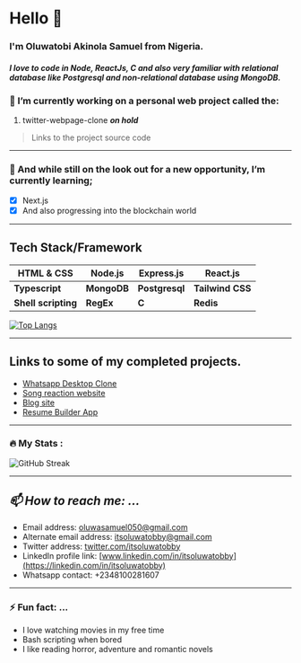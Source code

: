 # Hello :wave:

### I'm Oluwatobi Akinola Samuel from Nigeria.
##### I love to code in Node, ReactJs, C and also very familiar with relational database like Postgresql and non-relational database using MongoDB.

### 🔭 I’m currently working on a personal web project called the: 
1. twitter-webpage-clone   _**on hold**_

> Links to the project source code
<!--
**TWITTER_FRONTEND :_** [twitter_frontend](https://github.com/itsoluwatobby/twitter-frontend-clone)

**TWITTER_BACKEND :_** [twitter_backend](https://github.com/itsoluwatobby/twitter-backend-clone)-->

---
### 🌱 And while still on the look out for a new opportunity, I’m currently learning;
- [x] Next.js
- [x] And also progressing into the blockchain world
***
<!-- **Next.js** -->
## Tech Stack/Framework

 | HTML & CSS | Node.js | Express.js | React.js |
 | ----------- | ----------- | ------------ | ------------- | 
 | **Typescript** | **MongoDB** | **Postgresql** | **Tailwind CSS** |
 | **Shell scripting** | **RegEx** | **C** | **Redis** |
<!-- https://github-readme-stats-itsoluwatobby-gmailcom.vercel.app/ -->
[![Top Langs](https://github-readme-stats-itsoluwatobby-gmailcom.vercel.app/api/top-langs/?username=itsoluwatobby&layout=compact&theme=vision-friendly-dark)](https://github.com/anuraghazra/github-readme-stats)
<!--[![Top Langs](https://github-readme-stats.vercel.app/api/top-langs/?username=itsoluwatobby&theme=dark&background=363636)](https://github.com/anuraghazra/github-readme-stats)-->
___
## Links to some of my completed projects.
- [Whatsapp Desktop Clone](https://whatsapp-desktop-clone.onrender.com)
- [Song reaction website](https://graciereacts.onrender.com)
- [Blog site](https://blog-app-ipou.onrender.com/)
- [Resume Builder App](https://resume-builder-u0ip.onrender.com)
___
### :fire: My Stats :
![GitHub Streak](http://github-readme-streak-stats.herokuapp.com?user=itsoluwatobby&theme=dark&background=000000)
___
 ## _📫 How to reach me: ..._
 - Email address: [oluwasamuel050@gmail.com](mailto:oluwasamuel050@gmail.com)
 - Alternate email address: [itsoluwatobby@gmail.com](mailto:itsoluwatobby@gmail.com)
 - Twitter address: [twitter.com/itsoluwatobby](https://twitter.com/itsoluwatobby)
 - LinkedIn profile link: [www.linkedin.com/in/itsoluwatobby](https://linkedin.com/in/itsoluwatobby)
 - Whatsapp contact: +2348100281607
---
### ⚡ Fun fact: ...
- I love watching movies in my free time
- Bash scripting when bored
- I like reading horror, adventure and romantic novels
